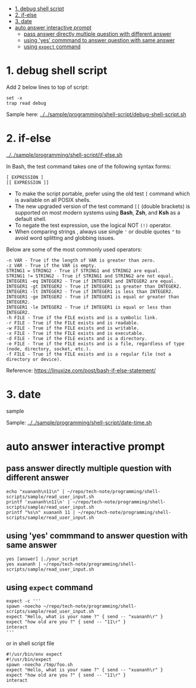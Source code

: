 - [1. debug shell script](#1-debug-shell-script)
- [2. if-else](#2-if-else)
- [3. date](#3-date)
- [auto answer interactive prompt](#auto-answer-interactive-prompt)
  - [pass answer directly multiple question with different answer](#pass-answer-directly-multiple-question-with-different-answer)
  - [using 'yes' commmand to answer question with same answer](#using-yes-commmand-to-answer-question-with-same-answer)
  - [using `expect` command](#using-expect-command)

# 1. debug shell script

Add 2 below lines to top of script:

```shell
set -x
trap read debug
```

Sample here: [../../sample/programming/shell-script/debug-shell-script.sh](../../sample/programming/shell-script/debug-shell-script.sh)

# 2. if-else

[../../sample/programming/shell-script/if-else.sh](../../sample/programming/shell-script/if-else.sh)

In Bash, the test command takes one of the following syntax forms:

```shell
[ EXPRESSION ]
[[ EXPRESSION ]]
```

- To make the script portable, prefer using the old test `[` command which is available on all POSIX shells. 
- The new upgraded version of the test command `[[` (double brackets) is supported on most modern systems using **Bash**, **Zsh**, and **Ksh** as a default shell.
- To negate the test expression, use the logical NOT `(!)` operator. 
- When comparing strings , always use single `'` or double quotes `"` to avoid word splitting and globbing issues.

Below are some of the most commonly used operators:

    -n VAR - True if the length of VAR is greater than zero.
    -z VAR - True if the VAR is empty.
    STRING1 = STRING2 - True if STRING1 and STRING2 are equal.
    STRING1 != STRING2 - True if STRING1 and STRING2 are not equal.
    INTEGER1 -eq INTEGER2 - True if INTEGER1 and INTEGER2 are equal.
    INTEGER1 -gt INTEGER2 - True if INTEGER1 is greater than INTEGER2.
    INTEGER1 -lt INTEGER2 - True if INTEGER1 is less than INTEGER2.
    INTEGER1 -ge INTEGER2 - True if INTEGER1 is equal or greater than INTEGER2.
    INTEGER1 -le INTEGER2 - True if INTEGER1 is equal or less than INTEGER2.
    -h FILE - True if the FILE exists and is a symbolic link.
    -r FILE - True if the FILE exists and is readable.
    -w FILE - True if the FILE exists and is writable.
    -x FILE - True if the FILE exists and is executable.
    -d FILE - True if the FILE exists and is a directory.
    -e FILE - True if the FILE exists and is a file, regardless of type (node, directory, socket, etc.).
    -f FILE - True if the FILE exists and is a regular file (not a directory or device).


Reference: https://linuxize.com/post/bash-if-else-statement/

# 3. date

sample

Sample: [../../sample/programming/shell-script/date-time.sh](../../sample/programming/shell-script/date-time.sh)

# auto answer interactive prompt

## pass answer directly multiple question with different answer

```shell
echo "xuananh\n11\n" | ~/repo/tech-note/programming/shell-scripts/sample/read_user_input.sh
printf 'xuananh\n11\n' | ~/repo/tech-note/programming/shell-scripts/sample/read_user_input.sh
printf "%s\n" xuananh 11 | ~/repo/tech-note/programming/shell-scripts/sample/read_user_input.sh 
```

## using 'yes' commmand to answer question with same answer

```shell
yes [answer] |./your_script
yes xuananh | ~/repo/tech-note/programming/shell-scripts/sample/read_user_input.sh
```

## using `expect` command

```shell
expect -c '''
spawn -noecho ~/repo/tech-note/programming/shell-scripts/sample/read_user_input.sh
expect "Hello, what is your name ?" { send -- "xuananh\r" }
expect "how old are you ?" { send -- "11\r" }
interact
'''
```

or in shell script file

```shell
#!/usr/bin/env expect
#!/usr/bin/expect
spawn -noecho /tmp/foo.sh
expect "Hello, what is your name ?" { send -- "xuananh\r" }
expect "how old are you ?" { send -- "11\r" }
interact
```
